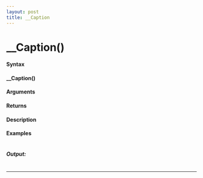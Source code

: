 ```yaml
---
layout: post
title: __Caption
---
```


# __Caption()


#### Syntax

#### __Caption()

#### Arguments

#### Returns

#### Description

#### Examples

```

```

##### Output:

```

```

---